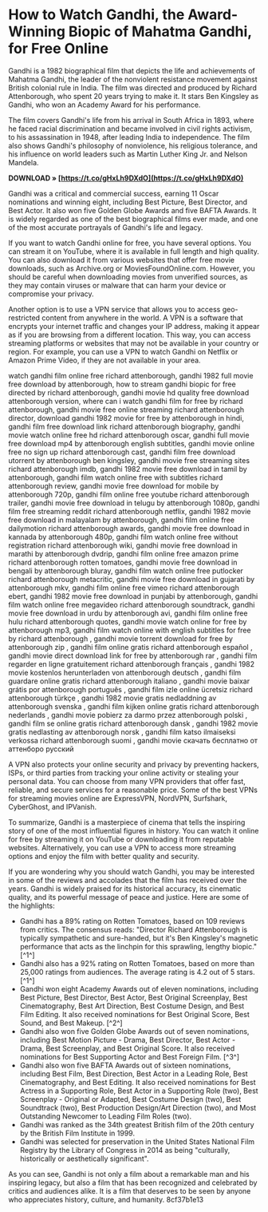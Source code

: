 
 
# How to Watch Gandhi, the Award-Winning Biopic of Mahatma Gandhi, for Free Online
 
Gandhi is a 1982 biographical film that depicts the life and achievements of Mahatma Gandhi, the leader of the nonviolent resistance movement against British colonial rule in India. The film was directed and produced by Richard Attenborough, who spent 20 years trying to make it. It stars Ben Kingsley as Gandhi, who won an Academy Award for his performance.
 
The film covers Gandhi's life from his arrival in South Africa in 1893, where he faced racial discrimination and became involved in civil rights activism, to his assassination in 1948, after leading India to independence. The film also shows Gandhi's philosophy of nonviolence, his religious tolerance, and his influence on world leaders such as Martin Luther King Jr. and Nelson Mandela.
 
**DOWNLOAD » [https://t.co/gHxLh9DXdO](https://t.co/gHxLh9DXdO)**


 
Gandhi was a critical and commercial success, earning 11 Oscar nominations and winning eight, including Best Picture, Best Director, and Best Actor. It also won five Golden Globe Awards and five BAFTA Awards. It is widely regarded as one of the best biographical films ever made, and one of the most accurate portrayals of Gandhi's life and legacy.
 
If you want to watch Gandhi online for free, you have several options. You can stream it on YouTube, where it is available in full length and high quality. You can also download it from various websites that offer free movie downloads, such as Archive.org or MoviesFoundOnline.com. However, you should be careful when downloading movies from unverified sources, as they may contain viruses or malware that can harm your device or compromise your privacy.
 
Another option is to use a VPN service that allows you to access geo-restricted content from anywhere in the world. A VPN is a software that encrypts your internet traffic and changes your IP address, making it appear as if you are browsing from a different location. This way, you can access streaming platforms or websites that may not be available in your country or region. For example, you can use a VPN to watch Gandhi on Netflix or Amazon Prime Video, if they are not available in your area.
 
watch gandhi film online free richard attenborough,  gandhi 1982 full movie free download by attenborough,  how to stream gandhi biopic for free directed by richard attenborough,  gandhi movie hd quality free download attenborough version,  where can i watch gandhi film for free by richard attenborough,  gandhi movie free online streaming richard attenborough director,  download gandhi 1982 movie for free by attenborough in hindi,  gandhi film free download link richard attenborough biography,  gandhi movie watch online free hd richard attenborough oscar,  gandhi full movie free download mp4 by attenborough english subtitles,  gandhi movie online free no sign up richard attenborough cast,  gandhi film free download utorrent by attenborough ben kingsley,  gandhi movie free streaming sites richard attenborough imdb,  gandhi 1982 movie free download in tamil by attenborough,  gandhi film watch online free with subtitles richard attenborough review,  gandhi movie free download for mobile by attenborough 720p,  gandhi film online free youtube richard attenborough trailer,  gandhi movie free download in telugu by attenborough 1080p,  gandhi film free streaming reddit richard attenborough netflix,  gandhi 1982 movie free download in malayalam by attenborough,  gandhi film online free dailymotion richard attenborough awards,  gandhi movie free download in kannada by attenborough 480p,  gandhi film watch online free without registration richard attenborough wiki,  gandhi movie free download in marathi by attenborough dvdrip,  gandhi film online free amazon prime richard attenborough rotten tomatoes,  gandhi movie free download in bengali by attenborough bluray,  gandhi film watch online free putlocker richard attenborough metacritic,  gandhi movie free download in gujarati by attenborough mkv,  gandhi film online free vimeo richard attenborough ebert,  gandhi 1982 movie free download in punjabi by attenborough,  gandhi film watch online free megavideo richard attenborough soundtrack,  gandhi movie free download in urdu by attenborough avi,  gandhi film online free hulu richard attenborough quotes,  gandhi movie watch online for free by attenborough mp3,  gandhi film watch online with english subtitles for free by richard attenborough ,  gandhi movie torrent download for free by attenborough zip ,  gandhi film online gratis richard attenborough español ,  gandhi movie direct download link for free by attenborough rar ,  gandhi film regarder en ligne gratuitement richard attenborough français ,  gandhi 1982 movie kostenlos herunterladen von attenborough deutsch ,  gandhi film guardare online gratis richard attenborough italiano ,  gandhi movie baixar grátis por attenborough português ,  gandhi film izle online ücretsiz richard attenborough türkçe ,  gandhi 1982 movie gratis nedladdning av attenborough svenska ,  gandhi film kijken online gratis richard attenborough nederlands ,  gandhi movie pobierz za darmo przez attenborough polski ,  gandhi film se online gratis richard attenborough dansk ,  gandhi 1982 movie gratis nedlasting av attenborough norsk ,  gandhi film katso ilmaiseksi verkossa richard attenborough suomi ,  gandhi movie скачать бесплатно от аттенборо русский
 
A VPN also protects your online security and privacy by preventing hackers, ISPs, or third parties from tracking your online activity or stealing your personal data. You can choose from many VPN providers that offer fast, reliable, and secure services for a reasonable price. Some of the best VPNs for streaming movies online are ExpressVPN, NordVPN, Surfshark, CyberGhost, and IPVanish.
 
To summarize, Gandhi is a masterpiece of cinema that tells the inspiring story of one of the most influential figures in history. You can watch it online for free by streaming it on YouTube or downloading it from reputable websites. Alternatively, you can use a VPN to access more streaming options and enjoy the film with better quality and security.
  
If you are wondering why you should watch Gandhi, you may be interested in some of the reviews and accolades that the film has received over the years. Gandhi is widely praised for its historical accuracy, its cinematic quality, and its powerful message of peace and justice. Here are some of the highlights:
 
- Gandhi has a 89% rating on Rotten Tomatoes, based on 109 reviews from critics. The consensus reads: \"Director Richard Attenborough is typically sympathetic and sure-handed, but it's Ben Kingsley's magnetic performance that acts as the linchpin for this sprawling, lengthy biopic.\" [^1^]
- Gandhi also has a 92% rating on Rotten Tomatoes, based on more than 25,000 ratings from audiences. The average rating is 4.2 out of 5 stars. [^1^]
- Gandhi won eight Academy Awards out of eleven nominations, including Best Picture, Best Director, Best Actor, Best Original Screenplay, Best Cinematography, Best Art Direction, Best Costume Design, and Best Film Editing. It also received nominations for Best Original Score, Best Sound, and Best Makeup. [^2^]
- Gandhi also won five Golden Globe Awards out of seven nominations, including Best Motion Picture - Drama, Best Director, Best Actor - Drama, Best Screenplay, and Best Original Score. It also received nominations for Best Supporting Actor and Best Foreign Film. [^3^]
- Gandhi also won five BAFTA Awards out of sixteen nominations, including Best Film, Best Direction, Best Actor in a Leading Role, Best Cinematography, and Best Editing. It also received nominations for Best Actress in a Supporting Role, Best Actor in a Supporting Role (two), Best Screenplay - Original or Adapted, Best Costume Design (two), Best Soundtrack (two), Best Production Design/Art Direction (two), and Most Outstanding Newcomer to Leading Film Roles (two).
- Gandhi was ranked as the 34th greatest British film of the 20th century by the British Film Institute in 1999.
- Gandhi was selected for preservation in the United States National Film Registry by the Library of Congress in 2014 as being \"culturally, historically or aesthetically significant\".

As you can see, Gandhi is not only a film about a remarkable man and his inspiring legacy, but also a film that has been recognized and celebrated by critics and audiences alike. It is a film that deserves to be seen by anyone who appreciates history, culture, and humanity.
 8cf37b1e13
 

